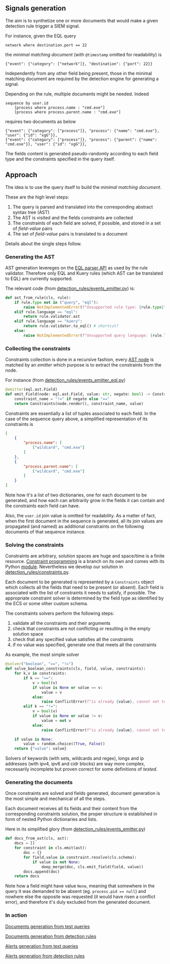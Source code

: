 ## Signals generation

The aim is to synthetize one or more documents that would make a given detection rule trigger a SIEM signal.


For instance, given the EQL query

```
network where destination.port == 22
```

the _minimal matching document_ (with `@timestamp` omitted for readability) is

```
{"event": {"category": ["network"]}, "destination": {"port": 22}}
```

Independently from any other field being present, those in the minimal matching document are required by the detection engine for generating a signal.

Depending on the rule, multiple documents might be needed. Indeed

```
sequence by user.id
    [process where process.name : "cmd.exe"]
    [process where process.parent.name : "cmd.exe"]
```
requires two documents as below

```
{"event": {"category": ["process"]}, "process": {"name": "cmd.exe"}, "user": {"id": "xgG"}},
{"event": {"category": ["process"]}, "process": {"parent": {"name": "cmd.exe"}}, "user": {"id": "xgG"}},
```
The fields content is generated pseudo-randomly according to each field type and the constraints specified in the query itself.

## Approach

The idea is to use the query itself to build the _minimal matching document_.

These are the high level steps:

1. The query is parsed and translated into the corresponding abstract syntax tree (AST)
2. The AST is visited and the fields constraints are collected
3. The constraints of each field are solved, if possible, and stored in a set of _field-value_ pairs
4. The set of _field-value_ pairs is translated to a document

Details about the single steps follow.

### Generating the AST

AST generation levereges on the [EQL parser API](https://eql.readthedocs.io/en/latest/api/parser.html) as used by the rule validator. Therefore only EQL and Kuery rules (which AST can be translated to EQL) are currently supported.

The relevant code (from [detection_rules/events_emitter.py](../detection_rules/events_emitter.py)) is:

```python
def ast_from_rule(cls, rule):
    if rule.type not in ("query", "eql"):
        raise NotImplementedError(f"Unsupported rule type: {rule.type}")
    elif rule.language == "eql":
        return rule.validator.ast
    elif rule.language == "kuery":
        return rule.validator.to_eql() # shortcut?
    else:
        raise NotImplementedError(f"Unsupported query language: {rule.language}")
```

### Collecting the constraints

Constraints collection is done in a recursive fashion, every [AST node](https://eql.readthedocs.io/en/latest/api/ast.html) is matched by an _emitter_ which purpose is to extract the constraints from the node.

For instance (from [detection_rules/events_emitter_eql.py](../detection_rules/events_emitter_eql.py))

```python
@emitter(eql.ast.Field)
def emit_Field(node: eql.ast.Field, value: str, negate: bool) -> Constraints:
    constraint_name = "!=" if negate else "=="
    return Constraints(node.render(), constraint_name, value)
```

Constraints are essentially a list of tuples associated to each field. In the case of the sequence query above, a simplified representation of its constraints is

```json
[
    {
        "process.name": [
            ["wildcard", "cmd.exe"]
        ]
    },
    {
        "process.parent.name": [
            ["wildcard", "cmd.exe"]
        ]
    }
]
```

Note how it's a list of two dictionaries, one for each document to be generated, and how each can arbitrarily grow in the fields it can contain and the constraints each field can have.

Also, the `user.id` join value is omitted for readability. As a matter of fact, when the first document in the sequence is generated, all its join values are propagated (and named) as additional constraints on the following documents of that sequence instance.

### Solving the constraints

Constraints are arbitrary, solution spaces are huge and space/time is a finite resource. [Constraint programming](https://en.wikipedia.org/wiki/Constraint_programming) is a branch on its own and comes with its Python [module](https://pypi.org/project/python-constraint/). Nevertheless we develop our solution in [detection_rules/constraints.py](../detection_rules/constraints.py).

Each document to be generated is represented by a `Constraints` object which collects all the fields that need to be present (or absent). Each field is associated with the list of constraints it needs to satisfy, if possible. The appropriate constraint solver is determined by the field type as identified by the ECS or some other custom schema.

The constraints solvers perform the following steps:

1. validate all the constraints and their arguments
2. check that constraints are not conflicting or resulting in the empty solution space
3. check that any specified value satisfies all the constraints
4. if no value was specified, generate one that meets all the constraints

As example, the most simple solver

```python
@solver("boolean", "==", "!=")
def solve_boolean_constraints(cls, field, value, constraints):
    for k,v in constraints:
        if k == "==":
            v = bool(v)
            if value is None or value == v:
                value = v
            else:
                raise ConflictError(f"is already {value}, cannot set to {v}", field, k)
        elif k == "!=":
            v = bool(v)
            if value is None or value != v:
                value = not v
            else:
                raise ConflictError(f"is already {value}, cannot set to {not v}", field, k)

    if value is None:
        value = random.choice((True, False))
    return {"value": value}
```

Solvers of keywords (with sets, wildcards and regex), longs and ip addresses (with ipv4, ipv6 and cidr blocks) are way more complex, necessarily incomplete but proven correct for some definitions of _tested_.

### Generating the documents

Once constraints are solved and fields generated, document generation is the most simple and mechanical of all the steps.

Each document receives all its fields and their content from the corresponding constraints solution, the proper structure is established in form of nested Python dictionaries and lists.

Here in its simplified glory (from [detection_rules/events_emitter.py](../detection_rules/events_emitter.py))

```python
def docs_from_ast(cls, ast):
    docs = []
    for constraint in cls.emit(ast):
        doc = {}
        for field,value in constraint.resolve(cls.schema):
            if value is not None:
                deep_merge(doc, cls.emit_field(field, value))
        docs.append(doc)
    return docs
```

Note how a field might have value `None`, meaning that somewhere in the query it was demanded to be absent (eg. `process.pid == null`) and nowhere else the opposite was requested (it would have risen a conflict error), and therefore it's duly excluded from the generated document.

### In action

[Documents generation from test queries](../tests/reports/documents_from_queries.ipynb)

[Documents generation from detection rules](../tests/reports/documents_from_rules.md)

[Alerts generation from test queries](../tests/reports/alerts_from_queries.md)

[Alerts generation from detection rules](../tests/reports/alerts_from_rules.md)
